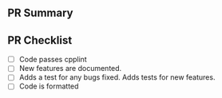 <!--Provide a general summary of your changes in the title above, for
example "Add AMR unit test for cell centered fields.".  Please avoid
non-descriptive titles such as "Addresses issue #8576".-->

## PR Summary

<!--Please provide at least 1-2 sentences describing the pull request in
detail.  Why is this change required?  What problem does it solve?-->

<!--If it fixes an open issue, please link to the issue here.-->

## PR Checklist

<!-- Note that some of these check boxes may not apply to all pull requests -->

- [ ] Code passes cpplint
- [ ] New features are documented.
- [ ] Adds a test for any bugs fixed. Adds tests for new features.
- [ ] Code is formatted
